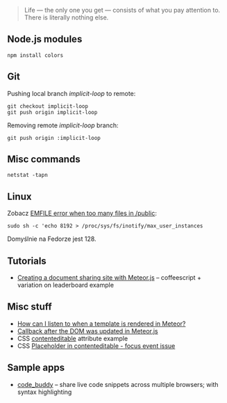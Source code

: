 > Life — the only one you get — consists of what you pay attention to.
> There is literally nothing else.

## Node.js modules

    npm install colors


## Git

Pushing local branch *implicit-loop* to remote:

    git checkout implicit-loop
    git push origin implicit-loop

Removing remote *implicit-loop* branch:

    git push origin :implicit-loop


## Misc commands

    netstat -tapn


## Linux

Zobacz [EMFILE error when too many files in /public](https://github.com/meteor/meteor/issues/102):

    sudo sh -c 'echo 8192 > /proc/sys/fs/inotify/max_user_instances

Domyślnie na Fedorze jest 128.


## Tutorials

* [Creating a document sharing site with Meteor.js](http://www.skalb.com/2012/04/16/creating-a-document-sharing-site-with-meteor-js/) – coffeescript + variation on leaderboard example


## Misc stuff

* [How can I listen to when a template is rendered in Meteor?](http://stackoverflow.com/questions/10259879/how-can-i-listen-to-when-a-template-is-rendered-in-meteor)
* [Callback after the DOM was updated in Meteor.js](http://stackoverflow.com/questions/10109788/callback-after-the-dom-was-updated-in-meteor-js)
* CSS [contenteditable](http://jsbin.com/owavu3) attribute example
* CSS [Placeholder in contenteditable - focus event issue](http://stackoverflow.com/questions/9093424/placeholder-in-contenteditable-focus-event-issue)


## Sample apps

* [code_buddy](https://github.com/jfahrenkrug/code_buddy) –
  share live code snippets across multiple browsers; with syntax highlighting
